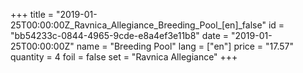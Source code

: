 +++
title = "2019-01-25T00:00:00Z_Ravnica_Allegiance_Breeding_Pool_[en]_false"
id = "bb54233c-0844-4965-9cde-e8a4ef3e11b8"
date = "2019-01-25T00:00:00Z"
name = "Breeding Pool"
lang = ["en"]
price = "17.57"
quantity = 4
foil = false
set = "Ravnica Allegiance"
+++
